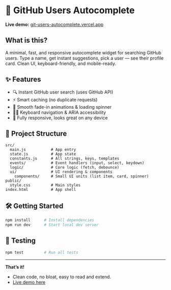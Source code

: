 # 🚀 GitHub Users Autocomplete

**Live demo:** [git-users-autocomplete.vercel.app](https://git-users-autocomplete-prf8di0uf-vladislavmedveds-projects.vercel.app)

## What is this?

A minimal, fast, and responsive autocomplete widget for searching GitHub users. Type a name, get instant suggestions, pick a user — see their profile card. Clean UI, keyboard-friendly, and mobile-ready.

## ✨ Features

- 🔍 Instant GitHub user search (uses GitHub API)
- ⚡ Smart caching (no duplicate requests)
- 🎨 Smooth fade-in animations & loading spinner
- 🧑‍💻 Keyboard navigation & ARIA accessibility
- 📱 Fully responsive, looks great on any device

## 📁 Project Structure

```
src/
  main.js           # App entry
  state.js          # App state
  constants.js      # All strings, keys, templates
  events/           # Event handlers (input, select, keydown)
  logic/            # Core logic (fetch, debounce)
  ui/               # UI rendering & components
    components/     # Small UI units (list item, card, spinner)
public/
  style.css         # Main styles
index.html          # App shell
```

## 🛠️ Getting Started

```bash
npm install      # Install dependencies
npm run dev      # Start local dev server
```

## 🧪 Testing

```bash
npm test         # Run all tests
```

---

**That’s it!**

- Clean code, no bloat, easy to read and extend.
- [Live demo here](https://git-users-autocomplete-prf8di0uf-vladislavmedveds-projects.vercel.app)

